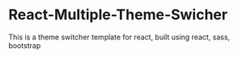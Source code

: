 # React-Multiple-Theme-Swicher
This is a theme switcher template for react, built using react, sass, bootstrap
